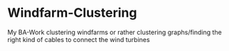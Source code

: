 # Windfarm-Clustering
My BA-Work clustering windfarms or rather clustering graphs/finding the right kind of cables to connect the wind turbines
